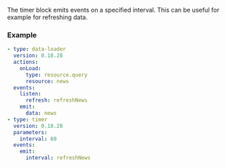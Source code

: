 The timer block emits events on a specified interval. This can be useful for example for refreshing
data.

### Example

```yaml
- type: data-loader
  version: 0.18.28
  actions:
    onLoad:
      type: resource.query
      resource: news
  events:
    listen:
      refresh: refreshNews
    emit:
      data: news
- type: timer
  version: 0.18.28
  parameters:
    interval: 60
  events:
    emit:
      interval: refreshNews
```
